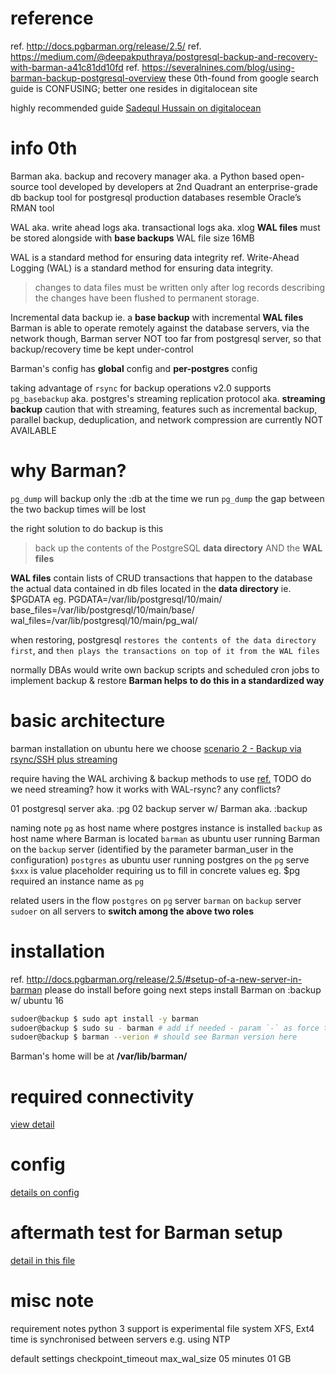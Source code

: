 # reference
ref. http://docs.pgbarman.org/release/2.5/
ref. https://medium.com/@deepakputhraya/postgresql-backup-and-recovery-with-barman-a41c81dd10fd
ref. https://severalnines.com/blog/using-barman-backup-postgresql-overview
these 0th-found from google search guide is CONFUSING; better one resides in digitalocean site

highly recommended guide
[Sadequl Hussain on digitalocean](https://www.digitalocean.com/community/tutorials/how-to-back-up-restore-and-migrate-postgresql-databases-with-barman-on-centos-7)


# info 0th
Barman aka. backup and recovery manager
       aka. a Python based open-source tool developed by developers at 2nd Quadrant
            an enterprise-grade db backup tool for postgresql production databases
            resemble Oracle’s RMAN tool

WAL aka. write ahead logs
    aka. transactional logs aka. xlog
    **WAL files** must be stored alongside with **base backups**
    WAL file size 16MB
    
WAL is a standard method for ensuring data integrity ref. Write-Ahead Logging (WAL) is a standard method for ensuring data integrity.
> changes to data files must be written only after log records describing the changes have been flushed to permanent storage. 

Incremental data backup ie. a **base backup** with incremental **WAL files**
Barman is able to operate remotely against the database servers, via the network
though, Barman server NOT too far from postgresql server, so that backup/recovery time be kept under-control 

Barman's config has **global** config and **per-postgres** config

taking advantage of `rsync` for backup operations
v2.0 supports `pg_basebackup` aka. postgres's streaming replication protocol aka. **streaming backup** 
caution that with streaming, features such as incremental backup, parallel backup, deduplication, 
and network compression are currently NOT AVAILABLE


# why Barman?
`pg_dump` will backup only the :db at the time we run `pg_dump`
the gap between the two backup times will be lost

the right solution to do backup is this
> back up the contents of the PostgreSQL **data directory** AND the **WAL files**

**WAL files** contain lists of CRUD transactions that happen to the database
the actual data contained in db files located in the **data directory** ie. $PGDATA
eg.     PGDATA=/var/lib/postgresql/10/main/
    base_files=/var/lib/postgresql/10/main/base/
     wal_files=/var/lib/postgresql/10/main/pg_wal/

when restoring, postgresql `restores the contents of the data directory first`, 
and `then plays the transactions on top of it from the WAL files`

normally DBAs would write own backup scripts and scheduled cron jobs to implement backup & restore
**Barman helps to do this in a standardized way**


# basic architecture
barman installation on ubuntu
here we choose [scenario 2 - Backup via rsync/SSH plus streaming](http://docs.pgbarman.org/release/2.5/#scenario-2-backup-via-rsyncssh)

require having the WAL archiving & backup methods to use [ref.](http://docs.pgbarman.org/release/2.5/#design-and-architecture)
TODO do we need streaming? how it works with WAL-rsync? any conflicts?

01 postgresql server        aka. :pg
02 backup server w/ Barman  aka. :backup

naming note
  `pg`       as host name where postgres instance is installed
  `backup`   as host name where Barman is located
  `barman`   as ubuntu user running Barman on the `backup` server (identified by the parameter barman_user in the configuration)
  `postgres` as ubuntu user running postgres on the `pg` serve
  `$xxx`     is value placeholder requiring us to fill in concrete values
             eg. $pg required an instance name as `pg`

related users in the flow
  `postgres` on `pg` server
  `barman`   on `backup` server
  `sudoer`   on all servers to **switch among the above two roles**


# installation
ref. http://docs.pgbarman.org/release/2.5/#setup-of-a-new-server-in-barman
please do install before going next steps
install Barman on :backup w/ ubuntu 16
```bash
sudoer@backup $ sudo apt install -y barman
sudoer@backup $ sudo su - barman # add if needed - param `-` as force to use user-logged-in bash prompt
sudoer@backup $ barman --verion # should see Barman version here
```
Barman's home will be at **/var/lib/barman/**


# required connectivity
[view detail](00b.setup-connectivity.md)


# config
[details on config](01a.barman-install-n-config.md)


# aftermath test for Barman setup
[detail in this file](zz.aftermath-check.md)


# misc note
requirement notes
    python 3 support is experimental
    file system XFS, Ext4
    time is synchronised between servers e.g. using NTP

default settings
    checkpoint_timeout    max_wal_size 
    05 minutes            01 GB  
